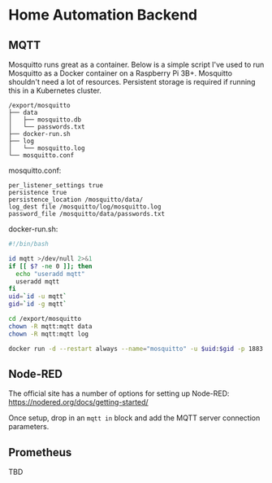 
# Home Automation Backend


## MQTT

Mosquitto runs great as a container.  Below is a simple script I've used to run Mosquitto as a Docker container on a Raspberry Pi 3B+.  Mosquitto shouldn't need a lot of resources.  Persistent storage is required if running this in a Kubernetes cluster.


```
/export/mosquitto
├── data
│   ├── mosquitto.db
│   └── passwords.txt
├── docker-run.sh
├── log
│   └── mosquitto.log
└── mosquitto.conf
```

mosquitto.conf:
```
per_listener_settings true 
persistence true
persistence_location /mosquitto/data/
log_dest file /mosquitto/log/mosquitto.log
password_file /mosquitto/data/passwords.txt
```

docker-run.sh:
```bash
#!/bin/bash

id mqtt >/dev/null 2>&1
if [[ $? -ne 0 ]]; then
  echo "useradd mqtt"
  useradd mqtt
fi
uid=`id -u mqtt`
gid=`id -g mqtt`

cd /export/mosquitto
chown -R mqtt:mqtt data
chown -R mqtt:mqtt log

docker run -d --restart always --name="mosquitto" -u $uid:$gid -p 1883:1883 -p 9001:9001 -v /export/mosquitto/mosquitto.conf:/mosquitto/config/mosquitto.conf -v /export/mosquitto/data:/mosquitto/data -v /export/mosquitto/log:/mosquitto/log eclipse-mosquitto
```

## Node-RED

The official site has a number of options for setting up Node-RED:
https://nodered.org/docs/getting-started/

Once setup, drop in an `mqtt in` block and add the MQTT server connection parameters.

## Prometheus

TBD
